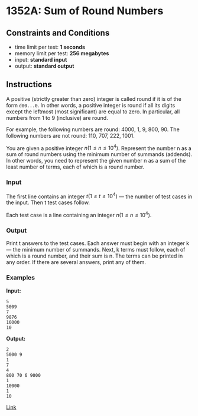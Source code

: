 # 1352A: Sum of Round Numbers

## Constraints and Conditions

- time limit per test: **1 seconds**
- memory limit per test: **256 megabytes**
- input: **standard input**
- output: **standard output**

## Instructions

A positive (strictly greater than zero) integer is called round if it is of the form `d00...0`. In other words, a positive integer is round if all its digits except the leftmost (most significant) are equal to zero. In particular, all numbers from 1 to 9 (inclusive) are round.

For example, the following numbers are round: 4000, 1, 9, 800, 90. The following numbers are not round: 110, 707, 222, 1001.

You are given a positive integer $n(1≤n≤10^4)$. Represent the number n as a sum of round numbers using the minimum number of summands (addends). In other words, you need to represent the given number n as a sum of the least number of terms, each of which is a round number.

### Input

The first line contains an integer $t (1≤t≤10^4)$ — the number of test cases in the input. Then t test cases follow.

Each test case is a line containing an integer $n(1≤n≤10^4)$.

### Output

Print t answers to the test cases. Each answer must begin with an integer k — the minimum number of summands. Next, k terms must follow, each of which is a round number, and their sum is n. The terms can be printed in any order. If there are several answers, print any of them.

### Examples

**Input:**

```
5
5009
7
9876
10000
10
```

**Output:**

```
2
5000 9
1
7
4
800 70 6 9000
1
10000
1
10
```

[Link](https://codeforces.com/problemset/problem/1352/A)
